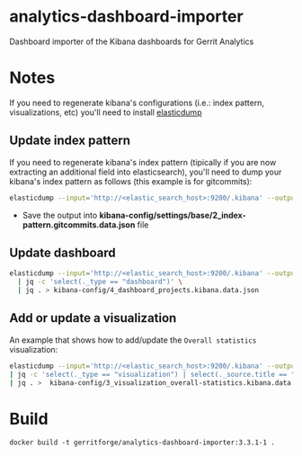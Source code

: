 # analytics-dashboard-importer
Dashboard importer of the Kibana dashboards for Gerrit Analytics

# Notes

If you need to regenerate kibana's configurations (i.e.: index pattern, visualizations, etc) you'll need to install [elasticdump](https://www.npmjs.com/package/elasticdump)

## Update index pattern

If you need to regenerate kibana's index pattern (tipically if you are now extracting an additional field into elasticsearch),
you'll need to dump your kibana's index pattern as follows (this example is for gitcommits):

```bash
elasticdump --input='http://<elastic_search_host>:9200/.kibana' --output=$ --type=data --searchBody '{"query":{"term":{"_id": "gitcommits"}}}' | jq .
```
- Save the output into **kibana-config/settings/base/2_index-pattern.gitcommits.data.json** file

## Update dashboard

```bash
elasticdump --input='http://<elastic_search_host>:9200/.kibana' --output=$ --type=data \
  | jq -c 'select(._type == "dashboard")' \
  | jq . > kibana-config/4_dashboard_projects.kibana.data.json
```

## Add or update a visualization

An example that shows how to add/update the `Overall statistics` visualization:

```bash
elasticdump --input='http://<elastic_search_host>:9200/.kibana' --output=$ --type=data \
| jq -c 'select(._type == "visualization") | select(._source.title == "Overall statistics")' \
| jq . >  kibana-config/3_visualization_overall-statistics.kibana.data.json
```

# Build

```docker
docker build -t gerritforge/analytics-dashboard-importer:3.3.1-1 .
```